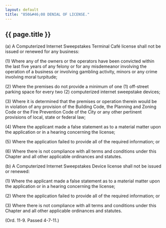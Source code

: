 ```yaml
---
layout: default
title: "850&#46;08 DENIAL OF LICENSE."
---
```


{{ page.title }}
----------------

(a)  A Computerized Internet Sweepstakes Terminal Caf&eacute; license shall not be issued or renewed for any business:

(1)  Where any of the owners or the operators have been convicted within the last five years of any felony or for any misdemeanor involving the operation of a business or involving gambling activity, minors or any crime involving moral turpitude;

(2)  Where the premises do not provide a minimum of one (1) off-street parking space for every two (2) computerized internet sweepstake devices;

(3)  Where it is determined that the premises or operation therein would be in violation of any provision of the Building Code, the Planning and Zoning Code or the Fire Prevention Code of the City or any other pertinent provisions of local, state or federal law;

(4)  Where the applicant made a false statement as to a material matter upon the application or in a hearing concerning the license;

(5)  Where the application failed to provide all of the required information; or

(6)  Where there is not compliance with all terms and conditions under this Chapter and all other applicable ordinances and statutes.

(b)  A Computerized Internet Sweepstakes Device license shall not be issued or renewed:

(1)  Where the applicant made a false statement as to a material matter upon the application or in a hearing concerning the license;

(2)  Where the application failed to provide all of the required information; or

(3)  Where there is not compliance with all terms and conditions under this Chapter and all other applicable ordinances and statutes.

  (Ord. 11-9. Passed 4-7-11.)